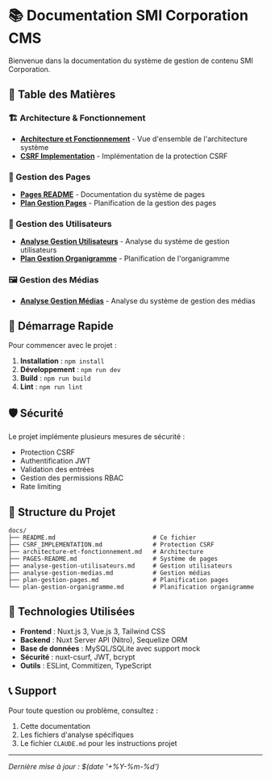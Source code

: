# 📚 Documentation SMI Corporation CMS

Bienvenue dans la documentation du système de gestion de contenu SMI Corporation.

## 📖 Table des Matières

### 🏗️ Architecture & Fonctionnement
- [**Architecture et Fonctionnement**](./architecture-et-fonctionnement.md) - Vue d'ensemble de l'architecture système
- [**CSRF Implementation**](./CSRF_IMPLEMENTATION.md) - Implémentation de la protection CSRF

### 📄 Gestion des Pages
- [**Pages README**](./PAGES-README.md) - Documentation du système de pages
- [**Plan Gestion Pages**](./plan-gestion-pages.md) - Planification de la gestion des pages

### 👥 Gestion des Utilisateurs
- [**Analyse Gestion Utilisateurs**](./analyse-gestion-utilisateurs.md) - Analyse du système de gestion utilisateurs
- [**Plan Gestion Organigramme**](./plan-gestion-organigramme.md) - Planification de l'organigramme

### 🖼️ Gestion des Médias
- [**Analyse Gestion Médias**](./analyse-gestion-medias.md) - Analyse du système de gestion des médias

## 🚀 Démarrage Rapide

Pour commencer avec le projet :

1. **Installation** : `npm install`
2. **Développement** : `npm run dev`
3. **Build** : `npm run build`
4. **Lint** : `npm run lint`

## 🛡️ Sécurité

Le projet implémente plusieurs mesures de sécurité :
- Protection CSRF
- Authentification JWT
- Validation des entrées
- Gestion des permissions RBAC
- Rate limiting

## 📁 Structure du Projet

```
docs/
├── README.md                           # Ce fichier
├── CSRF_IMPLEMENTATION.md              # Protection CSRF
├── architecture-et-fonctionnement.md   # Architecture
├── PAGES-README.md                     # Système de pages
├── analyse-gestion-utilisateurs.md     # Gestion utilisateurs
├── analyse-gestion-medias.md           # Gestion médias
├── plan-gestion-pages.md               # Planification pages
└── plan-gestion-organigramme.md        # Planification organigramme
```

## 🔧 Technologies Utilisées

- **Frontend** : Nuxt.js 3, Vue.js 3, Tailwind CSS
- **Backend** : Nuxt Server API (Nitro), Sequelize ORM
- **Base de données** : MySQL/SQLite avec support mock
- **Sécurité** : nuxt-csurf, JWT, bcrypt
- **Outils** : ESLint, Commitizen, TypeScript

## 📞 Support

Pour toute question ou problème, consultez :
1. Cette documentation
2. Les fichiers d'analyse spécifiques
3. Le fichier `CLAUDE.md` pour les instructions projet

---
*Dernière mise à jour : $(date '+%Y-%m-%d')*